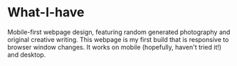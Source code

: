 # What-I-have
Mobile-first webpage design, featuring random generated photography and original creative writing.
This webpage is my first build that is responsive to browser window changes. It works on mobile (hopefully, haven't tried it!) and desktop.

